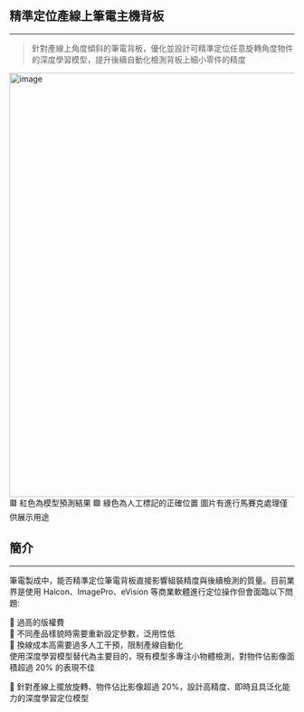 ## 精準定位產線上筆電主機背板
---
>針對產線上角度傾斜的筆電背板，優化並設計可精準定位任意旋轉角度物件的深度學習模型，提升後續自動化檢測背板上細小零件的精度

<img width="1500" height="750" alt="image" src="https://github.com/user-attachments/assets/ea2f8d03-67d0-492a-9f71-23ffe023d845" />
🟥 紅色為模型預測結果  🟩 綠色為人工標記的正確位置  圖片有進行馬賽克處理僅供展示用途

## 簡介
---
筆電製成中，能否精準定位筆電背板直接影響組裝精度與後續檢測的質量。目前業界是使用 Halcon、ImagePro、eVision 等商業軟體進行定位操作但會面臨以下問題:

🔹 過高的版權費<br>
🔹 不同產品樣貌時需要重新設定參數，泛用性低<br>
🔹 換線成本高需要過多人工干預，限制產線自動化<br>
使用深度學習模型替代為主要目的，現有模型多專注小物體檢測，對物件佔影像面積超過 20% 的表現不佳<br>

📌 針對產線上擺放旋轉、物件佔比影像超過 20%，設計高精度、即時且具泛化能力的深度學習定位模型
